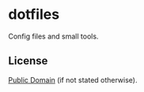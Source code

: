 dotfiles
========

Config files and small tools.

License
-------

[Public Domain](http://unlicense.org/) (if not stated otherwise).

